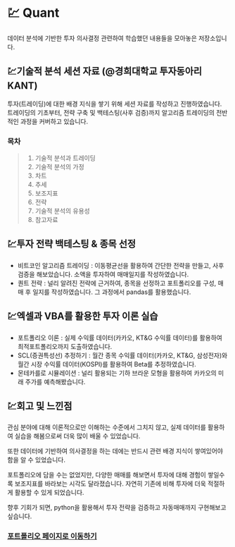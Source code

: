 # :chart: Quant
데이터 분석에 기반한 투자 의사결정 관련하여 학습했던 내용들을 모아놓은 저장소입니다.

## 💹기술적 분석 세션 자료 (@경희대학교 투자동아리 KANT)
투자(트레이딩)에 대한 배경 지식을 쌓기 위해 세션 자료를 작성하고 진행하였습니다. 트레이딩의 기초부터, 전략 구축 및 백테스팅(사후 검증)까지 알고리즘 트레이딩의 전반적인 과정을 커버하고 있습니다.

### 목차
>1. 기술적 분석과 트레이딩
>2. 기술적 분석의 가정
>3. 차트
>4. 추세
>5. 보조지표
>6. 전략
>7. 기술적 분석의 유용성
>8. 참고자료

## 💹투자 전략 백테스팅 & 종목 선정
 
* 비트코인 알고리즘 트레이딩 : 이동평균선을 활용하여 간단한 전략을 만들고, 사후 검증을 해보았습니다. 소액을 투자하여 매매일지를 작성하였습니다.
* 퀀트 전략 : 널리 알려진 전략에 근거하여, 종목을 선정하고 포트폴리오를 구성, 매매 후 일지를 작성하였습니다. 그 과정에서 pandas를 활용했습니다.

## :chart:엑셀과 VBA를 활용한 투자 이론 실습

* 포트폴리오 이론 : 실제 수익률 데이터(카카오, KT&G 수익률 데이터)를 활용하여 최적포트폴리오까지 도출하였습니다.
* SCL(증권특성선) 추정하기 : 월간 종목 수익률 데이터(카카오, KT&G, 삼성전자)와 월간 시장 수익률 데이터(KOSPI)를 활용하여 Beta를 추정하였습니다.
* 몬테카를로 시뮬레이션 : 널리 활용되는 기하 브라운 모형을 활용하여 카카오의 미래 주가를 예측해봤습니다.

## :chart:회고 및 느낀점

관심 분야에 대해 이론적으로만 이해하는 수준에서 그치지 않고, 실제 데이터를 활용하여 실습을 해봄으로써 더욱 많이 배울 수 있었습니다.

또한 데이터에 기반하여 의사결정을 하는 데에는 반드시 관련 배경 지식이 쌓여있어야 함을 알 수 있었습니다.

포트폴리오에 담을 수는 없었지만, 다양한 매매를 해보면서 투자에 대해 경험이 쌓일수록 보조지표를 바라보는 시각도 달라졌습니다. 자연히 기존에 비해 투자에 더욱 적절하게 활용할 수 있게 되었습니다. 

향후 기회가 되면, python을 활용해서 투자 전략을 검증하고 자동매매까지 구현해보고 싶습니다.

### [포트폴리오 페이지로 이동하기](https://github.com/Woonggss/portfolio)
